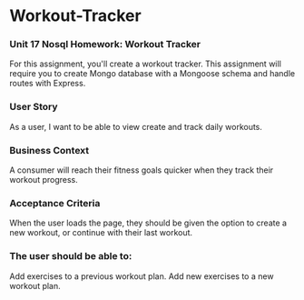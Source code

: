# Workout-Tracker

### Unit 17 Nosql Homework: Workout Tracker
For this assignment, you'll create a workout tracker. This assignment will require you to create Mongo database with a Mongoose schema and handle routes with Express.

### User Story

As a user, I want to be able to view create and track daily workouts.


### Business Context
A consumer will reach their fitness goals quicker when they track their workout progress.

### Acceptance Criteria
When the user loads the page, they should be given the option to create a new workout, or continue with their last workout.

### The user should be able to:
Add exercises to a previous workout plan.
Add new exercises to a new workout plan.
